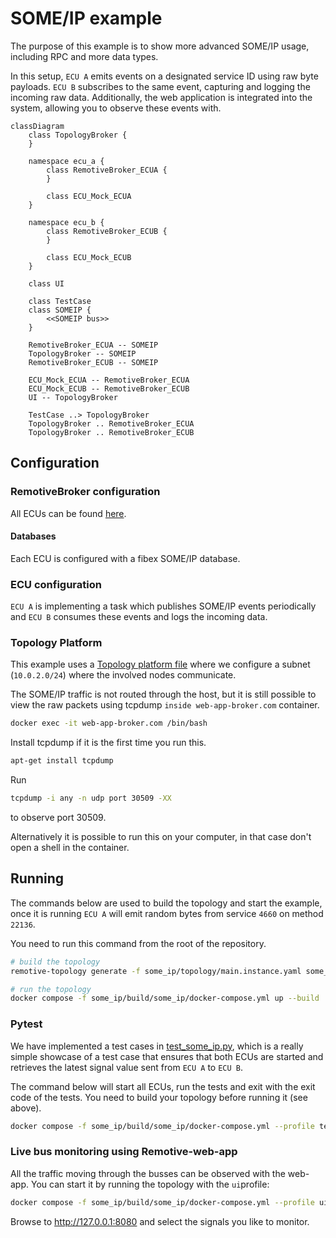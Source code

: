 # SOME/IP example

The purpose of this example is to show more advanced SOME/IP usage, including RPC and more data types.

In this setup, `ECU A` emits events on a designated service ID using raw byte payloads. `ECU B` subscribes to the same event, capturing and logging the incoming raw data. Additionally, the web application is integrated into the system, allowing you to observe these events with.

```mermaid
classDiagram
    class TopologyBroker {
    }

    namespace ecu_a {
        class RemotiveBroker_ECUA {
        }

        class ECU_Mock_ECUA
    }

    namespace ecu_b {
        class RemotiveBroker_ECUB {
        }

        class ECU_Mock_ECUB
    }

    class UI

    class TestCase
    class SOMEIP {
        <<SOMEIP bus>>
    }

    RemotiveBroker_ECUA -- SOMEIP
    TopologyBroker -- SOMEIP
    RemotiveBroker_ECUB -- SOMEIP

    ECU_Mock_ECUA -- RemotiveBroker_ECUA
    ECU_Mock_ECUB -- RemotiveBroker_ECUB
    UI -- TopologyBroker

    TestCase ..> TopologyBroker
    TopologyBroker .. RemotiveBroker_ECUA
    TopologyBroker .. RemotiveBroker_ECUB
```

## Configuration

### RemotiveBroker configuration

All ECUs can be found [here](./ecus).

#### Databases

Each ECU is configured with a fibex SOME/IP database.

### ECU configuration

`ECU A` is implementing a task which publishes SOME/IP events periodically and `ECU B` consumes these events and logs the incoming data.

### Topology Platform

This example uses a [Topology platform file](./topology/network.platform.yaml) where we configure a subnet (`10.0.2.0/24`) where the involved nodes communicate.

The SOME/IP traffic is not routed through the host, but it is still possible to view the raw packets using tcpdump `inside web-app-broker.com` container.

```bash
docker exec -it web-app-broker.com /bin/bash
```

Install tcpdump if it is the first time you run this.

```bash
apt-get install tcpdump
```

Run

```bash
tcpdump -i any -n udp port 30509 -XX
```

to observe port 30509.

Alternatively it is possible to run this on your computer, in that case don't open a shell in the container.

## Running

The commands below are used to build the topology and start the example, once it is running `ECU A` will emit random bytes from service `4660` on method `22136`.

You need to run this command from the root of the repository.

```bash
# build the topology
remotive-topology generate -f some_ip/topology/main.instance.yaml some_ip/build

# run the topology
docker compose -f some_ip/build/some_ip/docker-compose.yml up --build
```

### Pytest

We have implemented a test cases in [test_some_ip.py](./test/test_some_ip.py), which is a really simple showcase of a test case that ensures that both ECUs are started and retrieves the latest signal value sent from `ECU A` to `ECU B`.

The command below will start all ECUs, run the tests and exit with the exit code of the tests. You need to build your topology before running it (see above).

```bash
docker compose -f some_ip/build/some_ip/docker-compose.yml --profile tester up --build --exit-code-from tester
```

### Live bus monitoring using Remotive-web-app

All the traffic moving through the busses can be observed with the web-app. You can start it by running the topology with the `ui`profile:

```bash
docker compose -f some_ip/build/some_ip/docker-compose.yml --profile ui up --build
```

Browse to http://127.0.0.1:8080 and select the signals you like to monitor.
